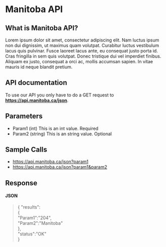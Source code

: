 # Manitoba API

## What is Manitoba API?
Lorem ipsum dolor sit amet, consectetur adipiscing elit. Nam luctus ipsum non dui dignissim, ut maximus quam volutpat. Curabitur luctus vestibulum lacus quis pulvinar. Fusce laoreet lacus ante, eu consequat justo porta id. Cras fringilla in sem quis volutpat. Donec tristique dui vel imperdiet finibus. Aliquam ex justo, consequat a orci ac, mollis accumsan sapien. In vitae mauris id neque blandit pretium.

## API documentation
To use our API you only have to do a GET request to  **https://api.manitoba.ca/json**.

## Parameters
- Param1 (int) This is an int value. Required
- Param2 (string) This is an string value. Optional

## Sample Calls
- https://api.manitoba.ca/json?param1
- https://api.manitoba.ca/json?param1&param2

## Response
#### JSON
> {
      "results":  
      {  
        "Param1":"204",  
        "Param2":"Manitoba"  
      },  
       "status":"OK"  
    }


